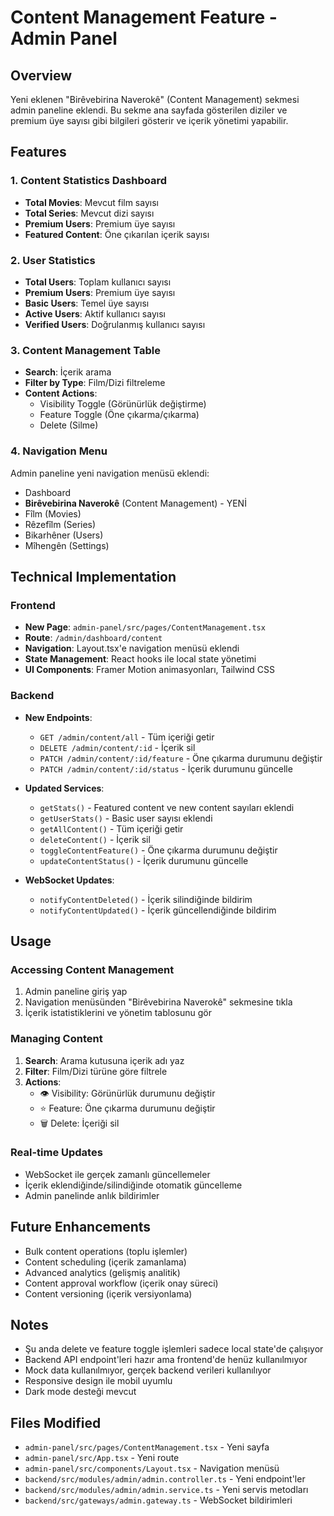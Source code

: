 # Content Management Feature - Admin Panel

## Overview
Yeni eklenen "Birêvebirina Naverokê" (Content Management) sekmesi admin paneline eklendi. Bu sekme ana sayfada gösterilen diziler ve premium üye sayısı gibi bilgileri gösterir ve içerik yönetimi yapabilir.

## Features

### 1. Content Statistics Dashboard
- **Total Movies**: Mevcut film sayısı
- **Total Series**: Mevcut dizi sayısı  
- **Premium Users**: Premium üye sayısı
- **Featured Content**: Öne çıkarılan içerik sayısı

### 2. User Statistics
- **Total Users**: Toplam kullanıcı sayısı
- **Premium Users**: Premium üye sayısı
- **Basic Users**: Temel üye sayısı
- **Active Users**: Aktif kullanıcı sayısı
- **Verified Users**: Doğrulanmış kullanıcı sayısı

### 3. Content Management Table
- **Search**: İçerik arama
- **Filter by Type**: Film/Dizi filtreleme
- **Content Actions**:
  - Visibility Toggle (Görünürlük değiştirme)
  - Feature Toggle (Öne çıkarma/çıkarma)
  - Delete (Silme)

### 4. Navigation Menu
Admin paneline yeni navigation menüsü eklendi:
- Dashboard
- **Birêvebirina Naverokê** (Content Management) - YENİ
- Fîlm (Movies)
- Rêzefîlm (Series)
- Bikarhêner (Users)
- Mîhengên (Settings)

## Technical Implementation

### Frontend
- **New Page**: `admin-panel/src/pages/ContentManagement.tsx`
- **Route**: `/admin/dashboard/content`
- **Navigation**: Layout.tsx'e navigation menüsü eklendi
- **State Management**: React hooks ile local state yönetimi
- **UI Components**: Framer Motion animasyonları, Tailwind CSS

### Backend
- **New Endpoints**:
  - `GET /admin/content/all` - Tüm içeriği getir
  - `DELETE /admin/content/:id` - İçerik sil
  - `PATCH /admin/content/:id/feature` - Öne çıkarma durumunu değiştir
  - `PATCH /admin/content/:id/status` - İçerik durumunu güncelle

- **Updated Services**:
  - `getStats()` - Featured content ve new content sayıları eklendi
  - `getUserStats()` - Basic user sayısı eklendi
  - `getAllContent()` - Tüm içeriği getir
  - `deleteContent()` - İçerik sil
  - `toggleContentFeature()` - Öne çıkarma durumunu değiştir
  - `updateContentStatus()` - İçerik durumunu güncelle

- **WebSocket Updates**:
  - `notifyContentDeleted()` - İçerik silindiğinde bildirim
  - `notifyContentUpdated()` - İçerik güncellendiğinde bildirim

## Usage

### Accessing Content Management
1. Admin paneline giriş yap
2. Navigation menüsünden "Birêvebirina Naverokê" sekmesine tıkla
3. İçerik istatistiklerini ve yönetim tablosunu gör

### Managing Content
1. **Search**: Arama kutusuna içerik adı yaz
2. **Filter**: Film/Dizi türüne göre filtrele
3. **Actions**:
   - 👁️ Visibility: Görünürlük durumunu değiştir
   - ⭐ Feature: Öne çıkarma durumunu değiştir
   - 🗑️ Delete: İçeriği sil

### Real-time Updates
- WebSocket ile gerçek zamanlı güncellemeler
- İçerik eklendiğinde/silindiğinde otomatik güncelleme
- Admin panelinde anlık bildirimler

## Future Enhancements
- Bulk content operations (toplu işlemler)
- Content scheduling (içerik zamanlama)
- Advanced analytics (gelişmiş analitik)
- Content approval workflow (içerik onay süreci)
- Content versioning (içerik versiyonlama)

## Notes
- Şu anda delete ve feature toggle işlemleri sadece local state'de çalışıyor
- Backend API endpoint'leri hazır ama frontend'de henüz kullanılmıyor
- Mock data kullanılmıyor, gerçek backend verileri kullanılıyor
- Responsive design ile mobil uyumlu
- Dark mode desteği mevcut

## Files Modified
- `admin-panel/src/pages/ContentManagement.tsx` - Yeni sayfa
- `admin-panel/src/App.tsx` - Yeni route
- `admin-panel/src/components/Layout.tsx` - Navigation menüsü
- `backend/src/modules/admin/admin.controller.ts` - Yeni endpoint'ler
- `backend/src/modules/admin/admin.service.ts` - Yeni servis metodları
- `backend/src/gateways/admin.gateway.ts` - WebSocket bildirimleri
